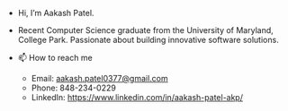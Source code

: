 - Hi, I’m Aakash Patel.  
- Recent Computer Science graduate from the University of Maryland, College Park. Passionate about building innovative software solutions.

- 📫 How to reach me 
  - Email: aakash.patel0377@gmail.com
  - Phone: 848-234-0229
  - LinkedIn: https://www.linkedin.com/in/aakash-patel-akp/

